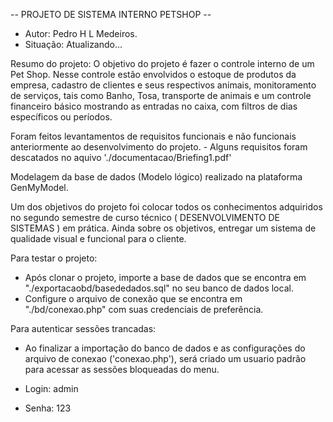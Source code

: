 -- PROJETO DE SISTEMA INTERNO PETSHOP --

- Autor: Pedro H L Medeiros.
- Situação: Atualizando...

Resumo do projeto:
O objetivo do projeto é fazer o controle interno de um Pet Shop. Nesse controle estão envolvidos o estoque de produtos da empresa, cadastro de clientes e seus respectivos animais, monitoramento de serviços, tais como Banho, Tosa, transporte de animais e um controle financeiro básico mostrando as entradas no caixa, com filtros de dias específicos ou períodos.

Foram feitos levantamentos de requisitos funcionais e não funcionais anteriormente ao desenvolvimento do projeto.
    - Alguns requisitos foram descatados no aquivo './documentacao/Briefing1.pdf'

Modelagem da base de dados (Modelo lógico) realizado na plataforma GenMyModel.

Um dos objetivos do projeto foi colocar todos os conhecimentos adquiridos no segundo semestre de curso técnico ( DESENVOLVIMENTO DE SISTEMAS ) em prática. Ainda sobre os objetivos, entregar um sistema de qualidade visual e funcional para o cliente.

Para testar o projeto:
- Após clonar o projeto, importe a base de dados que se encontra em "./exportacaobd/basededados.sql" no seu banco de dados local.
- Configure o arquivo de conexão que se encontra em "./bd/conexao.php" com suas credenciais de preferência.

Para autenticar sessões trancadas:
- Ao finalizar a importação do banco de dados e as configurações do arquivo de conexao ('conexao.php'), será criado um usuario padrão para acessar as sessões bloqueadas do menu.

- Login: admin
- Senha: 123


